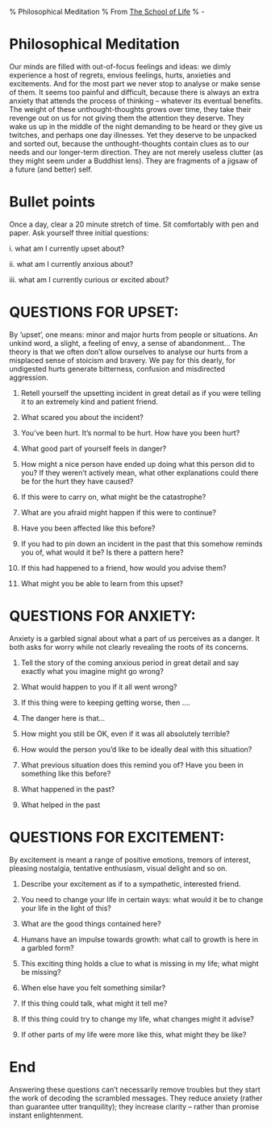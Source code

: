 % Philosophical Meditation
% From [The School of Life](https://www.theschooloflife.com)
% -

# Philosophical Meditation

Our minds are filled with out-of-focus feelings and ideas: we dimly experience
a host of regrets, envious feelings, hurts, anxieties and excitements. And for
the most part we never stop to analyse or make sense of them. It seems too
painful and difficult, because there is always an extra anxiety that attends
the process of thinking – whatever its eventual benefits. The weight of these
unthought-thoughts grows over time, they take their revenge out on us for not
giving them the attention they deserve. They wake us up in the middle of the
night demanding to be heard or they give us twitches, and perhaps one day
illnesses. Yet they deserve to be unpacked and sorted out, because the
unthought-thoughts contain clues as to our needs and our longer-term direction.
They are not merely useless clutter (as they might seem under a Buddhist lens).
They are fragments of a jigsaw of a future (and better) self.

# Bullet points

Once a day, clear a 20 minute stretch of time. Sit comfortably with pen and
paper. Ask yourself three initial questions:

i. what am I currently upset about?

ii. what am I currently anxious about?

iii. what am I currently curious or excited about?

# QUESTIONS FOR UPSET:

By ‘upset’, one means: minor and major hurts from people or situations. An
unkind word, a slight, a feeling of envy, a sense of abandonment… The theory is
that we often don’t allow ourselves to analyse our hurts from a misplaced sense
of stoicism and bravery. We pay for this dearly, for undigested hurts generate
bitterness, confusion and misdirected aggression.

1. Retell yourself the upsetting incident in great detail as if you were
telling it to an extremely kind and patient friend.

1. What scared you about the incident?

1. You’ve been hurt. It’s normal to be hurt. How have you been hurt?

1. What good part of yourself feels in danger?

1. How might a nice person have ended up doing what this person did to you? If
they weren’t actively mean, what other explanations could there be for the hurt
they have caused?

1. If this were to carry on, what might be the catastrophe?

1. What are you afraid might happen if this were to continue?

1. Have you been affected like this before?

1. If you had to pin down an incident in the past that this somehow reminds you
of, what would it be? Is there a pattern here?

1. If this had happened to a friend, how would you advise them?

1. What might you be able to learn from this upset?

# QUESTIONS FOR ANXIETY:

Anxiety is a garbled signal about what a part of us perceives as a danger. It
both asks for worry while not clearly revealing the roots of its concerns.

1. Tell the story of the coming anxious period in great detail and say exactly
what you imagine might go wrong?

1. What would happen to you if it all went wrong?

1. If this thing were to keeping getting worse, then ….

1. The danger here is that…

1. How might you still be OK, even if it was all absolutely terrible?

1. How would the person you’d like to be ideally deal with this situation?

1. What previous situation does this remind you of? Have you been in something
like this before?

1. What happened in the past?

1. What helped in the past

# QUESTIONS FOR EXCITEMENT:

By excitement is meant a range of positive emotions, tremors of interest,
pleasing nostalgia, tentative enthusiasm, visual delight and so on.

1. Describe your excitement as if to a sympathetic, interested friend.

1. You need to change your life in certain ways: what would it be to change
your life in the light of this?

1. What are the good things contained here?

1. Humans have an impulse towards growth: what call to growth is here in a
garbled form?

1. This exciting thing holds a clue to what is missing in my life; what might
be missing?

1. When else have you felt something similar?

1. If this thing could talk, what might it tell me?

1. If this thing could try to change my life, what changes might it advise?

1. If other parts of my life were more like this, what might they be like?

# End

Answering these questions can’t necessarily remove troubles but they start the
work of decoding the scrambled messages. They reduce anxiety (rather than
guarantee utter tranquility); they increase clarity – rather than promise
instant enlightenment.
